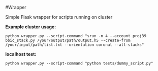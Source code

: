 #Wrapper

Simple Flask wrapper for scripts running on cluster

__Example cluster usage:__

`python wrapper.py --script-command "srun -n 4 --account proj39 bbic_stack.py /your/output/path/output.h5 --create-from /your/input/path/list.txt --orientation coronal --all-stacks"`


__localhost test:__

`python wrapper.py --script-command "python tests/dummy_script.py"`
